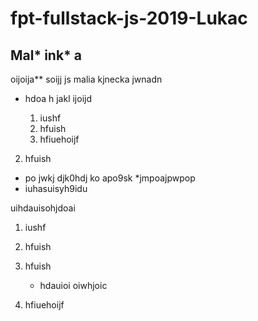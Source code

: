 # fpt-fullstack-js-2019-Lukac


## Mal* ink* a

oijoija** soijj js malia kjnecka jwnadn

* hdoa h jakl ijoijd

    1. iushf
    2. hfuish
    3. hfiuehoijf

2. hfuish
* po jwkj djk0hdj ko apo9sk
    *jmpoajpwpop
* iuhasuisyh9idu

uihdauisohjdoai

1. iushf
2. hfuish

2. hfuish
    * hdauioi oiwhjoic
3. hfiuehoijf
